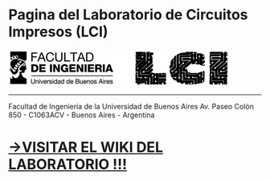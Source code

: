 # Pagina del Laboratorio de Circuitos Impresos (LCI)

![LOGO LCI-FIUBA](https://github.com/laboratoriolci/PaginaLaboratorio/blob/main/LogoLCI-FIUBA.png)
***

Facultad de Ingeniería de la Universidad de Buenos Aires
Av. Paseo Colón 850 - C1063ACV - Buenos Aires - Argentina

# [→VISITAR EL WIKI DEL LABORATORIO !!!](https://github.com/laboratoriolci/PaginaLaboratorio/wiki)
